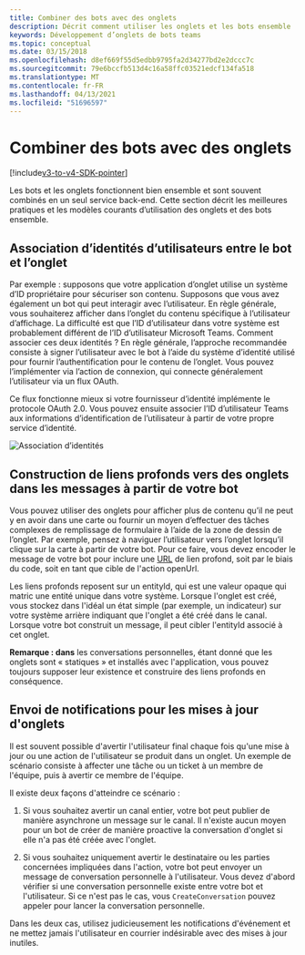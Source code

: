 ```yaml
---
title: Combiner des bots avec des onglets
description: Décrit comment utiliser les onglets et les bots ensemble
keywords: Développement d’onglets de bots teams
ms.topic: conceptual
ms.date: 03/15/2018
ms.openlocfilehash: d8ef669f55d5edbb9795fa2d34277bd2e2dccc7c
ms.sourcegitcommit: 79e6bccfb513d4c16a58ffc03521edcf134fa518
ms.translationtype: MT
ms.contentlocale: fr-FR
ms.lasthandoff: 04/13/2021
ms.locfileid: "51696597"
---
```

# <a name="combine-bots-with-tabs"></a>Combiner des bots avec des onglets

[!include[v3-to-v4-SDK-pointer](~/includes/v3-to-v4-pointer-bots.md)]

Les bots et les onglets fonctionnent bien ensemble et sont souvent combinés en un seul service back-end. Cette section décrit les meilleures pratiques et les modèles courants d’utilisation des onglets et des bots ensemble.

## <a name="associating-user-identities-across-bot-and-tab"></a>Association d’identités d’utilisateurs entre le bot et l’onglet

Par exemple : supposons que votre application d’onglet utilise un système d’ID propriétaire pour sécuriser son contenu. Supposons que vous avez également un bot qui peut interagir avec l’utilisateur. En règle générale, vous souhaiterez afficher dans l’onglet du contenu spécifique à l’utilisateur d’affichage. La difficulté est que l’ID d’utilisateur dans votre système est probablement différent de l’ID d’utilisateur Microsoft Teams. Comment associer ces deux identités ?
En règle générale, l’approche recommandée consiste à signer l’utilisateur avec le bot à l’aide du système d’identité utilisé pour fournir l’authentification pour le contenu de l’onglet. Vous pouvez l’implémenter via l’action de connexion, qui connecte généralement l’utilisateur via un flux OAuth.

Ce flux fonctionne mieux si votre fournisseur d’identité implémente le protocole OAuth 2.0. Vous pouvez ensuite associer l’ID d’utilisateur Teams aux informations d’identification de l’utilisateur à partir de votre propre service d’identité.

   ![Association d’identités](~/assets/images/bots/associating_contexts.png)

## <a name="constructing-deep-links-to-tabs-in-messages-from-your-bot"></a>Construction de liens profonds vers des onglets dans les messages à partir de votre bot

Vous pouvez utiliser des onglets pour afficher plus de contenu qu’il ne peut y en avoir dans une carte ou fournir un moyen d’effectuer des tâches complexes de remplissage de formulaire à l’aide de la zone de dessin de l’onglet. Par exemple, pensez à naviguer l’utilisateur vers l’onglet lorsqu’il clique sur la carte à partir de votre bot. Pour ce faire, vous devez encoder le message de votre bot pour inclure une [URL](~/concepts/build-and-test/deep-links.md) de lien profond, soit par le biais du code, soit en tant que cible de l'action openUrl.

Les liens profonds reposent sur un entityId, qui est une valeur opaque qui matric une entité unique dans votre système. Lorsque l'onglet est créé, vous stockez dans l'idéal un état simple (par exemple, un indicateur) sur votre système arrière indiquant que l'onglet a été créé dans le canal. Lorsque votre bot construit un message, il peut cibler l'entityId associé à cet onglet.

**Remarque : dans** les conversations personnelles, étant donné que les onglets sont « statiques » et installés avec l'application, vous pouvez toujours supposer leur existence et construire des liens profonds en conséquence.

## <a name="sending-notifications-for-tab-updates"></a>Envoi de notifications pour les mises à jour d'onglets

Il est souvent possible d'avertir l'utilisateur final chaque fois qu'une mise à jour ou une action de l'utilisateur se produit dans un onglet. Un exemple de scénario consiste à affecter une tâche ou un ticket à un membre de l'équipe, puis à avertir ce membre de l'équipe.

Il existe deux façons d'atteindre ce scénario :

1. Si vous souhaitez avertir un canal entier, votre bot peut publier de manière asynchrone un message sur le canal. Il n'existe aucun moyen pour un bot de créer de manière proactive la conversation d'onglet si elle n'a pas été créée avec l'onglet.

2. Si vous souhaitez uniquement avertir le destinataire ou les parties concernées impliquées dans l'action, votre bot peut envoyer un message de conversation personnelle à l'utilisateur. Vous devez d'abord vérifier si une conversation personnelle existe entre votre bot et l'utilisateur. Si ce n'est pas le cas, vous `CreateConversation` pouvez appeler pour lancer la conversation personnelle.

Dans les deux cas, utilisez judicieusement les notifications d'événement et ne mettez jamais l'utilisateur en courrier indésirable avec des mises à jour inutiles.

